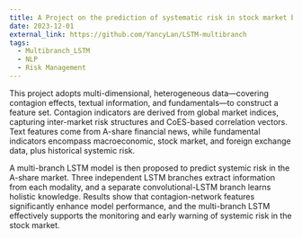 ```yaml
---
title: A Project on the prediction of systematic risk in stock market based on multibranch LSTM model with multidimensional heterogeneous perspective
date: 2023-12-01
external_link: https://github.com/YancyLan/LSTM-multibranch
tags:
  - Multibranch_LSTM
  - NLP
  - Risk Management
---
```


This project adopts multi-dimensional, heterogeneous data—covering contagion effects, textual information, and fundamentals—to construct a feature set. Contagion indicators are derived from global market indices, capturing inter-market risk structures and CoES-based correlation vectors. Text features come from A-share financial news, while fundamental indicators encompass macroeconomic, stock market, and foreign exchange data, plus historical systemic risk.

A multi-branch LSTM model is then proposed to predict systemic risk in the A-share market. Three independent LSTM branches extract information from each modality, and a separate convolutional-LSTM branch learns holistic knowledge. Results show that contagion-network features significantly enhance model performance, and the multi-branch LSTM effectively supports the monitoring and early warning of systemic risk in the stock market.

<!--more-->
